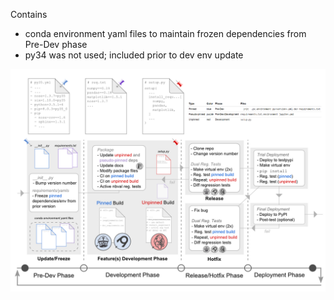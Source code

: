 Contains


- conda environment yaml files to maintain frozen dependencies from Pre-Dev phase
- py34 was not used; included prior to dev env update

![Dev Cycle](../docs/_images/Diagram_Development_Workflow_071916.png)
